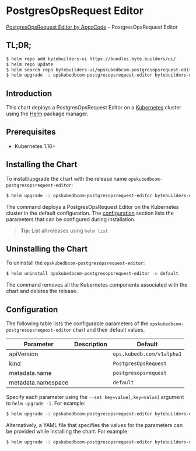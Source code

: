 # PostgresOpsRequest Editor

[PostgresOpsRequest Editor by AppsCode](https://byte.builders) - PostgresOpsRequest Editor

## TL;DR;

```bash
$ helm repo add bytebuilders-ui https://bundles.byte.builders/ui/
$ helm repo update
$ helm search repo bytebuilders-ui/opskubedbcom-postgresopsrequest-editor --version=v0.4.18
$ helm upgrade -i opskubedbcom-postgresopsrequest-editor bytebuilders-ui/opskubedbcom-postgresopsrequest-editor -n default --create-namespace --version=v0.4.18
```

## Introduction

This chart deploys a PostgresOpsRequest Editor on a [Kubernetes](http://kubernetes.io) cluster using the [Helm](https://helm.sh) package manager.

## Prerequisites

- Kubernetes 1.16+

## Installing the Chart

To install/upgrade the chart with the release name `opskubedbcom-postgresopsrequest-editor`:

```bash
$ helm upgrade -i opskubedbcom-postgresopsrequest-editor bytebuilders-ui/opskubedbcom-postgresopsrequest-editor -n default --create-namespace --version=v0.4.18
```

The command deploys a PostgresOpsRequest Editor on the Kubernetes cluster in the default configuration. The [configuration](#configuration) section lists the parameters that can be configured during installation.

> **Tip**: List all releases using `helm list`

## Uninstalling the Chart

To uninstall the `opskubedbcom-postgresopsrequest-editor`:

```bash
$ helm uninstall opskubedbcom-postgresopsrequest-editor -n default
```

The command removes all the Kubernetes components associated with the chart and deletes the release.

## Configuration

The following table lists the configurable parameters of the `opskubedbcom-postgresopsrequest-editor` chart and their default values.

|     Parameter      | Description |               Default                |
|--------------------|-------------|--------------------------------------|
| apiVersion         |             | <code>ops.kubedb.com/v1alpha1</code> |
| kind               |             | <code>PostgresOpsRequest</code>      |
| metadata.name      |             | <code>postgresopsrequest</code>      |
| metadata.namespace |             | <code>default</code>                 |


Specify each parameter using the `--set key=value[,key=value]` argument to `helm upgrade -i`. For example:

```bash
$ helm upgrade -i opskubedbcom-postgresopsrequest-editor bytebuilders-ui/opskubedbcom-postgresopsrequest-editor -n default --create-namespace --version=v0.4.18 --set apiVersion=ops.kubedb.com/v1alpha1
```

Alternatively, a YAML file that specifies the values for the parameters can be provided while
installing the chart. For example:

```bash
$ helm upgrade -i opskubedbcom-postgresopsrequest-editor bytebuilders-ui/opskubedbcom-postgresopsrequest-editor -n default --create-namespace --version=v0.4.18 --values values.yaml
```
